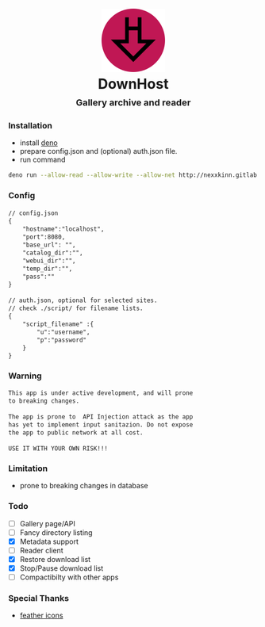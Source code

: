 <h1 align="center">
  <br>
  <img src="webui/static/icon.png" alt="DownHost">
  
  <br>
  <b>DownHost</b>
  <br>
  <sub-title style="font-size:18px;">Gallery archive and reader</sub-title>
  <br>
</h1>

### Installation
- install [deno](https://deno.land/#installation)
- prepare config.json and (optional) auth.json file.
- run command
```bash
deno run --allow-read --allow-write --allow-net http://nexxkinn.gitlab.io/downhost/dev/mod.ts
```

### Config
```
// config.json
{
    "hostname":"localhost",
    "port":8080,
    "base_url": "",
    "catalog_dir":"",
    "webui_dir":"",
    "temp_dir":"",
    "pass":""
}

// auth.json, optional for selected sites.
// check ./script/ for filename lists.
{
    "script_filename" :{
        "u":"username",
        "p":"password"
    }
}
```

### Warning
```
This app is under active development, and will prone
to breaking changes. 

The app is prone to  API Injection attack as the app 
has yet to implement input sanitazion. Do not expose
the app to public network at all cost.

USE IT WITH YOUR OWN RISK!!!
```

### Limitation
- prone to breaking changes in database

### Todo
- [ ] Gallery page/API
- [ ] Fancy directory listing
- [x] Metadata support
- [ ] Reader client
- [x] Restore download list
- [x] Stop/Pause download list
- [ ] Compactibilty with other apps

### Special Thanks
- [feather icons](https://github.com/feathericons/feather)